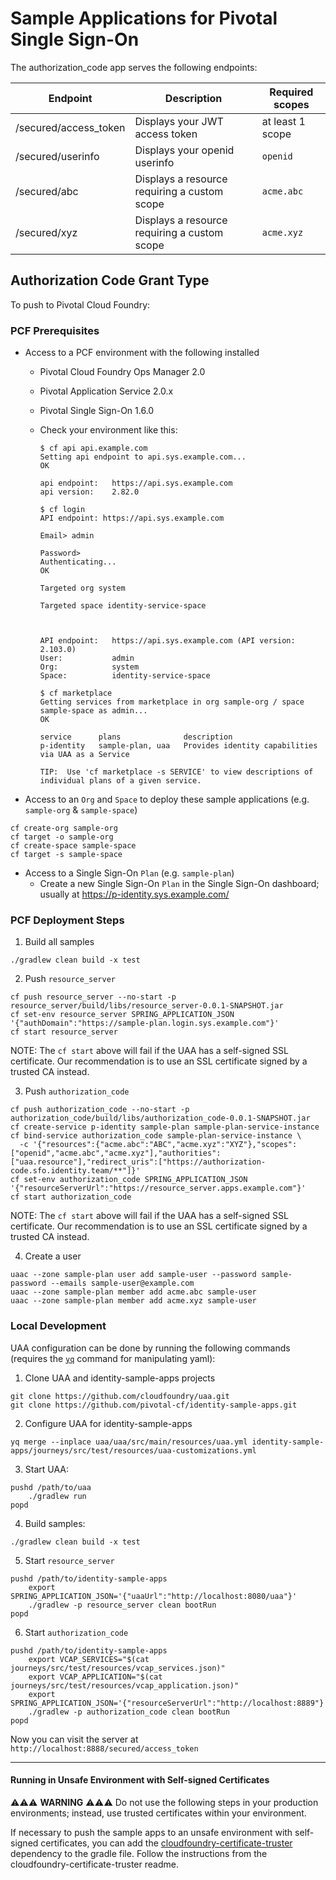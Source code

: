 # Sample Applications for Pivotal Single Sign-On

The authorization_code app serves the following endpoints:

Endpoint | Description | Required scopes
-------- | ----------- | ----------------
/secured/access_token | Displays your JWT access token | at least 1 scope
/secured/userinfo | Displays your openid userinfo | `openid`
/secured/abc | Displays a resource requiring a custom scope | `acme.abc`
/secured/xyz | Displays a resource requiring a custom scope | `acme.xyz`

## Authorization Code Grant Type

To push to Pivotal Cloud Foundry:

### PCF Prerequisites

- Access to a PCF environment with the following installed
  - Pivotal Cloud Foundry Ops Manager 2.0
  - Pivotal Application Service 2.0.x
  - Pivotal Single Sign-On 1.6.0
  - Check your environment like this:
  
    ```
    $ cf api api.example.com
    Setting api endpoint to api.sys.example.com...
    OK
    
    api endpoint:   https://api.sys.example.com
    api version:    2.82.0
    
    $ cf login
    API endpoint: https://api.sys.example.com
    
    Email> admin
    
    Password>
    Authenticating...
    OK
    
    Targeted org system
    
    Targeted space identity-service-space
    
    
    
    API endpoint:   https://api.sys.example.com (API version: 2.103.0)
    User:           admin
    Org:            system
    Space:          identity-service-space
    
    $ cf marketplace
    Getting services from marketplace in org sample-org / space sample-space as admin...
    OK
    
    service      plans              description
    p-identity   sample-plan, uaa   Provides identity capabilities via UAA as a Service
    
    TIP:  Use 'cf marketplace -s SERVICE' to view descriptions of individual plans of a given service.
    ```
    
- Access to an `Org` and `Space` to deploy these sample applications (e.g. `sample-org` & `sample-space`)

```
cf create-org sample-org
cf target -o sample-org
cf create-space sample-space
cf target -s sample-space
```

- Access to a Single Sign-On `Plan` (e.g. `sample-plan`)  
   - Create a new Single Sign-On `Plan` in the Single Sign-On dashboard; usually at https://p-identity.sys.example.com/
 
### PCF Deployment Steps

1. Build all samples

```
./gradlew clean build -x test
```

2. Push `resource_server`

```
cf push resource_server --no-start -p resource_server/build/libs/resource_server-0.0.1-SNAPSHOT.jar
cf set-env resource_server SPRING_APPLICATION_JSON '{"authDomain":"https://sample-plan.login.sys.example.com"}'
cf start resource_server
```

NOTE: The `cf start` above will fail if the UAA has a self-signed SSL certificate. Our recommendation is to use an SSL
certificate signed by a trusted CA instead.

3. Push `authorization_code`

```
cf push authorization_code --no-start -p authorization_code/build/libs/authorization_code-0.0.1-SNAPSHOT.jar
cf create-service p-identity sample-plan sample-plan-service-instance
cf bind-service authorization_code sample-plan-service-instance \
  -c '{"resources":{"acme.abc":"ABC","acme.xyz":"XYZ"},"scopes":["openid","acme.abc","acme.xyz"],"authorities":["uaa.resource"],"redirect_uris":["https://authorization-code.sfo.identity.team/**"]}'
cf set-env authorization_code SPRING_APPLICATION_JSON '{"resourceServerUrl":"https://resource_server.apps.example.com"}'
cf start authorization_code
```

NOTE: The `cf start` above will fail if the UAA has a self-signed SSL certificate. Our recommendation is to use an SSL
certificate signed by a trusted CA instead.

4. Create a user

```
uaac --zone sample-plan user add sample-user --password sample-password --emails sample-user@example.com
uaac --zone sample-plan member add acme.abc sample-user
uaac --zone sample-plan member add acme.xyz sample-user
```

### Local Development

UAA configuration can be done by running the following commands (requires the [`yq`](https://yq.readthedocs.io/en/latest/) command for manipulating yaml):

1. Clone UAA and identity-sample-apps projects

```
git clone https://github.com/cloudfoundry/uaa.git
git clone https://github.com/pivotal-cf/identity-sample-apps.git
```

2. Configure UAA for identity-sample-apps

```
yq merge --inplace uaa/uaa/src/main/resources/uaa.yml identity-sample-apps/journeys/src/test/resources/uaa-customizations.yml
```

3. Start UAA:

```
pushd /path/to/uaa
    ./gradlew run
popd
```

4. Build samples:

```
./gradlew clean build -x test
```

5. Start `resource_server`

```
pushd /path/to/identity-sample-apps
    export SPRING_APPLICATION_JSON='{"uaaUrl":"http://localhost:8080/uaa"}'
    ./gradlew -p resource_server clean bootRun
popd
```

6. Start `authorization_code`

```
pushd /path/to/identity-sample-apps
    export VCAP_SERVICES="$(cat journeys/src/test/resources/vcap_services.json)"
    export VCAP_APPLICATION="$(cat journeys/src/test/resources/vcap_application.json)"
    export SPRING_APPLICATION_JSON='{"resourceServerUrl":"http://localhost:8889"}'
    ./gradlew -p authorization_code clean bootRun
popd
```

Now you can visit the server at `http://localhost:8888/secured/access_token`

---

#### Running in Unsafe Environment with Self-signed Certificates

⚠️⚠️⚠️ **WARNING** ⚠️⚠️⚠️ Do not use the following steps in your production environments; instead, use trusted certificates within your environment.

If necessary to push the sample apps to an unsafe environment with self-signed certificates, you can add the [cloudfoundry-certificate-truster](https://github.com/pivotal-cf/cloudfoundry-certificate-truster) dependency to the gradle file. Follow the instructions from the cloudfoundry-certificate-truster readme.
